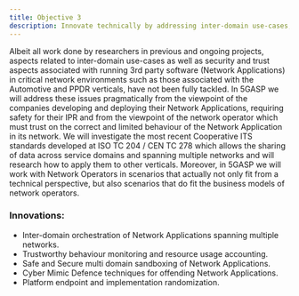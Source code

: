 ```yaml
---
title: Objective 3
description: Innovate technically by addressing inter-domain use-cases, security and trust aspects associated with Network Application deployment and Operation.
---
```


Albeit all work done by researchers in previous and ongoing projects, aspects related to inter-domain use-cases as
well as security and trust aspects associated with running 3rd party software (Network Applications) in critical network
environments such as those associated with the Automotive and PPDR verticals, have not been fully tackled. In
5GASP we will address these issues pragmatically from the viewpoint of the companies developing and deploying
their Network Applications, requiring safety for their IPR and from the viewpoint of the network operator which must trust on
the correct and limited behaviour of the Network Application in its network. We will investigate the most recent Cooperative ITS
standards developed at ISO TC 204 / CEN TC 278 which allows the sharing of data across service domains and
spanning multiple networks and will research how to apply them to other verticals. Moreover, in 5GASP we will
work with Network Operators in scenarios that actually not only fit from a technical perspective, but also scenarios
that do fit the business models of network operators.

### Innovations:

* Inter-domain orchestration of Network Applications spanning multiple networks.
* Trustworthy behaviour monitoring and resource usage accounting.
* Safe and Secure multi domain sandboxing of Network Applications.
* Cyber Mimic Defence techniques for offending Network Applications.
* Platform endpoint and implementation randomization.
